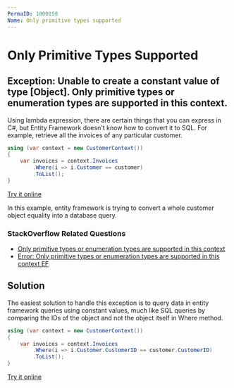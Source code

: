 ```yaml
---
PermaID: 1000158
Name: Only primitive types supported
---
```


# Only Primitive Types Supported

## Exception: Unable to create a constant value of type [Object]. Only primitive types or enumeration types are supported in this context.

Using lambda expression, there are certain things that you can express in C#, but Entity Framework doesn't know how to convert it to SQL. For example, retrieve all the invoices of any particular customer.


```csharp
using (var context = new CustomerContext())
{
    var invoices = context.Invoices
        .Where(i => i.Customer == customer)
        .ToList();
}
```
[Try it online](https://dotnetfiddle.net/vsVdHW)

In this example, entity framework is trying to convert a whole customer object equality into a database query. 

### StackOverflow Related Questions

 - [Only primitive types or enumeration types are supported in this context](https://stackoverflow.com/questions/15211362/only-primitive-types-or-enumeration-types-are-supported-in-this-context)
 - [Error: Only primitive types or enumeration types are supported in this context EF](https://stackoverflow.com/questions/28406002/error-only-primitive-types-or-enumeration-types-are-supported-in-this-context-e)

## Solution

The easiest solution to handle this exception is to query data in entity framework queries using constant values, much like SQL queries by comparing the IDs of the object and not the object itself in Where method.

```csharp
using (var context = new CustomerContext())
{
    var invoices = context.Invoices
        .Where(i => i.Customer.CustomerID == customer.CustomerID)
        .ToList();
}
```
[Try it online](https://dotnetfiddle.net/V0qZIX)